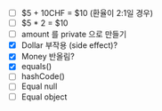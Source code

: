 * [ ] $5 + 10CHF = $10 (환율이 2:1일 경우)
* [ ] $5 * 2 = $10
* [ ] amount 를 private 으로 만들기
* [x] Dollar 부작용 (side effect)?
* [x] Money 반올림?
* [x] equals()
* [ ] hashCode()
* [ ] Equal null
* [ ] Equal object